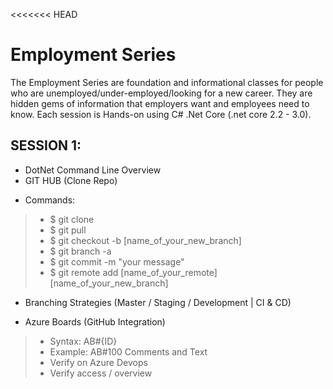 <<<<<<< HEAD
# Employment Series

The Employment Series are foundation and informational classes for people who are unemployed/under-employed/looking for a new career. They are hidden gems of information that employers want and employees need to know. Each session is Hands-on using C# .Net Core (.net core 2.2 - 3.0). 

## SESSION 1:
- DotNet Command Line Overview
- GIT HUB (Clone Repo)
* Commands:
> * $ git clone 
> * $ git pull
> * $ git checkout -b [name_of_your_new_branch]
> * $ git branch -a
> * $ git commit -m "your message"
> * $ git remote add [name_of_your_remote] [name_of_your_new_branch]
* Branching Strategies (Master / Staging / Development | CI & CD)

- Azure Boards (GitHub Integration)
> * Syntax: AB#{ID}
> * Example: AB#100 Comments and Text 
> * Verify on Azure Devops
> * Verify access / overview 
